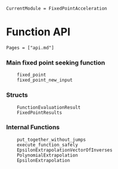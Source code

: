 ```@meta
CurrentModule = FixedPointAcceleration
```

# Function API

```@index
Pages = ["api.md"]
```

### Main fixed point seeking function

```@docs
    fixed_point
    fixed_point_new_input
```

### Structs

```@docs
    FunctionEvaluationResult
    FixedPointResults
```

### Internal Functions

```@docs
    put_together_without_jumps
    execute_function_safely
	EpsilonExtrapolationVectorOfInverses
	PolynomialExtrapolation
	EpsilonExtrapolation
```
